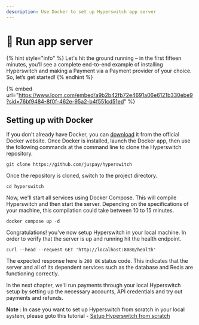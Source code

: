 ```yaml
---
description: Use Docker to set up Hyperswitch app server
---
```


# 🐳 Run app server

{% hint style="info" %}
Let's hit the ground running – in the first fifteen minutes, you’ll see a complete end-to-end example of installing Hyperswitch and making a Payment via a Payment provider of your choice. So, let’s get started!
{% endhint %}

{% embed url="https://www.loom.com/embed/a9b2b42fb72e4691a06e6121b330ebe9?sid=76bf9484-8f0f-462e-95a2-b4f551cd51ed" %}

## **Setting up with Docker**

If you don't already have Docker, you can [download](https://docs.docker.com/get-docker/) it from the official Docker website. Once Docker is installed, launch the Docker app, then use the following commands at the command line to clone the Hyperswitch repository.

```
git clone https://github.com/juspay/hyperswitch
```

Once the repository is cloned, switch to the project directory.

```
cd hyperswitch
```

Now, we'll start all services using Docker Compose. This will compile Hyperswitch and then start the server. Depending on the specifications of your machine, this compilation could take between 10 to 15 minutes.

```
docker compose up -d
```

Congratulations! you've now setup Hyperswitch in your local machine. In order to verify that the server is up and running hit the health endpoint.

```
curl --head --request GET 'http://localhost:8080/health'
```

The expected response here is `200 OK` status code. This indicates that the server and all of its dependent services such as the database and Redis are functioning correctly.

In the next chapter, we'll run payments through your local Hyperswitch setup by setting up the necessary accounts, API credentials and try out payments and refunds.

**Note** : In case you want to set up Hyperswitch from scratch in your local system, please goto this tutorial - [Setup Hyperswitch from scratch](broken-reference)&#x20;

